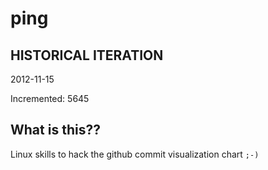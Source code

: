 # ping

## HISTORICAL ITERATION
2012-11-15

Incremented: 5645

## What is this?? 
Linux skills to hack the github commit visualization chart `;-)`
